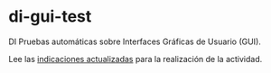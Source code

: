 # di-gui-test
DI Pruebas automáticas sobre Interfaces Gráficas de Usuario (GUI).

Lee las [indicaciones actualizadas](https://docs.google.com/document/d/11dSJeJKFgQ8A9WyUsN4PUTxyIAe6MP1PSByHZju0c_Y/edit?usp=sharing) para la realización de la actividad.
